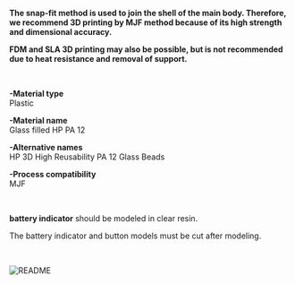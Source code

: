 <!DOCTYPE html><html><head><meta http-equiv="Content-Type" content="text/html; charset=UTF-8"><link rel="stylesheet" type="text/css" id="u0" href="https://rakko.tools/tools/129/lib/tinymce/skins/ui/oxide/content.min.css"><link rel="stylesheet" type="text/css" id="u1" href="https://rakko.tools/tools/129/lib/tinymce/skins/content/default/content.min.css"></head><body id="tinymce" class="mce-content-body " data-id="content" contenteditable="true" spellcheck="false"><p><strong>The snap-fit method is used to join the shell of the main body. Therefore, we recommend 3D printing by MJF method because of its high strength and dimensional accuracy.</strong></p><p><strong>FDM and SLA 3D printing may also be possible, but is not recommended due to heat resistance and removal of support.</strong><br></p><p><br data-mce-bogus="1"></p><p><strong>-Material type</strong><br>Plastic</p><p><strong>-Material name</strong><br>Glass filled HP PA 12</p><p><strong>-Alternative names</strong><br>HP 3D High Reusability PA 12 Glass Beads</p><p><strong>-Process compatibility</strong><br>MJF</p><p><br data-mce-bogus="1"></p><p><strong>battery indicator</strong> should be modeled in clear resin.</p><p>The battery indicator and button models must be cut after modeling.</p><p><br data-mce-bogus="1"></p></body></html>

![README](https://github.com/user-attachments/assets/f22cb6f7-08b3-484e-81f1-717a1ae403b1)
